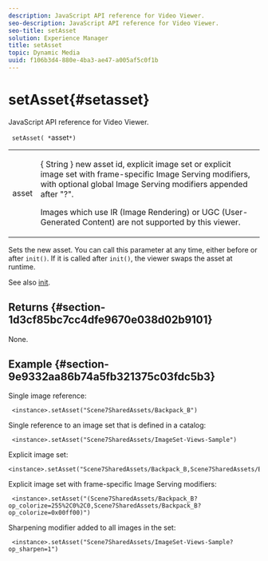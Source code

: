 ```yaml
---
description: JavaScript API reference for Video Viewer.
seo-description: JavaScript API reference for Video Viewer.
seo-title: setAsset
solution: Experience Manager
title: setAsset
topic: Dynamic Media
uuid: f106b3d4-880e-4ba3-ae47-a005af5c0f1b
---
```


# setAsset{#setasset}

JavaScript API reference for Video Viewer.

 ` setAsset( *`asset`*)`

<table id="table_896DFF34A68A403DB93A6D597461A573"> 
 <tbody> 
  <tr> 
   <td colname="col1"> <p> <span class="codeph"> <span class="varname"> asset </span> </span> </p> </td> 
   <td colname="col2"> <p>{ <span class="codeph"> String </span>} new asset id, explicit image set or explicit image set with frame-specific Image Serving modifiers, with optional global Image Serving modifiers appended after "?". </p> <p> Images which use IR (Image Rendering) or UGC (User-Generated Content) are not supported by this viewer. </p> </td> 
  </tr> 
 </tbody> 
</table>

Sets the new asset. You can call this parameter at any time, either before or after `init()`. If it is called after `init()`, the viewer swaps the asset at runtime.

See also [init](../../../c-html5-s7-aem-asset-viewers/c-html5-20-zoom-viewer-about/c-html5-20-zoom-viewer-javascriptapiref/r-html5-zoom-viewer-20-javascriptapiref-init.md#reference-aee94dd92a28410784f7a1792e28683b).

## Returns {#section-1d3cf85bc7cc4dfe9670e038d02b9101}

None.

## Example {#section-9e9332aa86b74a5fb321375c03fdc5b3}

Single image reference:

```
 <instance>.setAsset("Scene7SharedAssets/Backpack_B")
```

Single reference to an image set that is defined in a catalog:

```
 <instance>.setAsset("Scene7SharedAssets/ImageSet-Views-Sample")
```

Explicit image set:

```
<instance>.setAsset("Scene7SharedAssets/Backpack_B,Scene7SharedAssets/Backpack_C")
```

Explicit image set with frame-specific Image Serving modifiers:

```
 <instance>.setAsset("(Scene7SharedAssets/Backpack_B?op_colorize=255%2C0%2C0,Scene7SharedAssets/Backpack_B?op_colorize=0x00ff00)")
```

Sharpening modifier added to all images in the set:

```
 <instance>.setAsset("Scene7SharedAssets/ImageSet-Views-Sample?op_sharpen=1")
```

